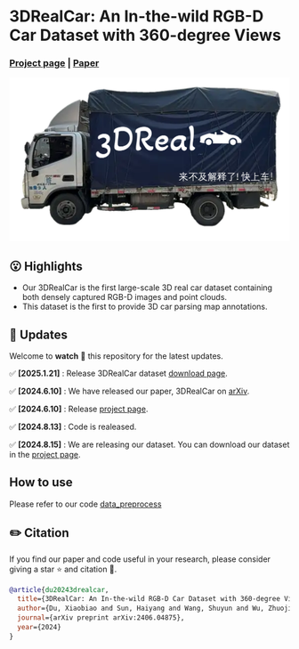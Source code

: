 # 3DRealCar: An In-the-wild RGB-D Car Dataset with 360-degree Views
### [Project page](https://xiaobiaodu.github.io/3drealcar/) | [Paper](https://arxiv.org/html/2406.04875v1)

<img src="assets/teaser.png"/>




## 😮 Highlights
- Our 3DRealCar is the first large-scale 3D real car dataset containing both densely captured RGB-D images and point clouds.
-  This dataset is the first to provide 3D car parsing map annotations.


## 🚩 **Updates**

Welcome to **watch** 👀 this repository for the latest updates.

✅ **[2025.1.21]** : Release 3DRealCar dataset [download page](https://xiaobiaodu.github.io/3drealcar/download.html). 

✅ **[2024.6.10]** : We have released our paper, 3DRealCar on [arXiv](https://arxiv.org/html/2406.04875v1).

✅ **[2024.6.10]** : Release [project page](https://xiaobiaodu.github.io/3drealcar/).

✅ **[2024.8.13]** : Code is realeased. 

✅ **[2024.8.15]** : We are releasing our dataset. You can download our dataset in the [project page](https://xiaobiaodu.github.io/3drealcar/). 




## How to use

Please refer to our code [data_preprocess](data_preprocess)




## ✏️ Citation
If you find our paper and code useful in your research, please consider giving a star :star: and citation :pencil:.

```BibTeX
@article{du20243drealcar,
  title={3DRealCar: An In-the-wild RGB-D Car Dataset with 360-degree Views},
  author={Du, Xiaobiao and Sun, Haiyang and Wang, Shuyun and Wu, Zhuojie and Sheng, Hongwei and Ying, Jiaying and Lu, Ming and Zhu, Tianqing and Zhan, Kun and Yu, Xin},
  journal={arXiv preprint arXiv:2406.04875},
  year={2024}
}
```








[//]: # (## ✏️ Citation)

[//]: # (If you find our paper and code useful in your research, please consider giving a star :star: and citation :pencil:.)

[//]: # ()
[//]: # (```BibTeX)

[//]: # ()
[//]: # ()
[//]: # ()
[//]: # (```)

[//]: # (<!---->)

